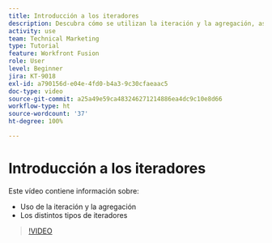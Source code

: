 ```yaml
---
title: Introducción a los iteradores
description: Descubra cómo se utilizan la iteración y la agregación, así como los distintos tipos de iteradores en  [!DNL Adobe Workfront Fusion].
activity: use
team: Technical Marketing
type: Tutorial
feature: Workfront Fusion
role: User
level: Beginner
jira: KT-9018
exl-id: a790156d-e04e-4fd0-b4a3-9c30cfaeaac5
doc-type: video
source-git-commit: a25a49e59ca483246271214886ea4dc9c10e8d66
workflow-type: ht
source-wordcount: '37'
ht-degree: 100%

---
```


# Introducción a los iteradores

Este vídeo contiene información sobre:

* Uso de la iteración y la agregación
* Los distintos tipos de iteradores

>[!VIDEO](https://video.tv.adobe.com/v/335277/?quality=12&learn=on)
